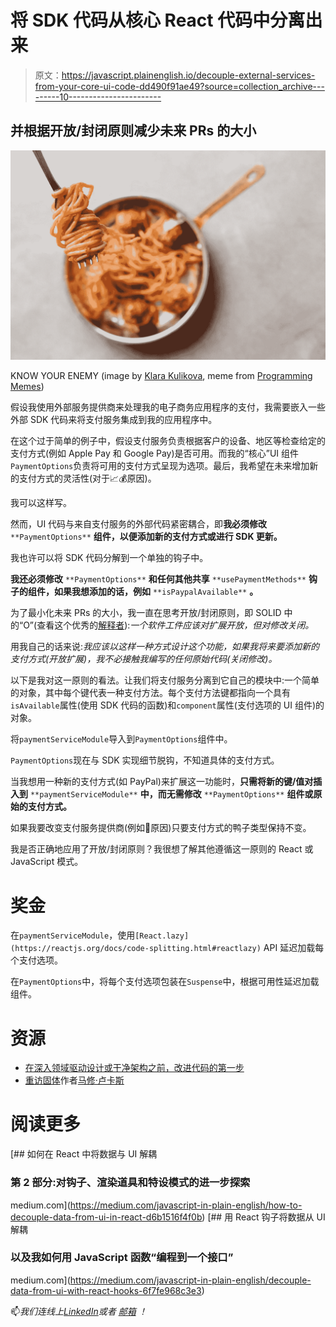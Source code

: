 # 将 SDK 代码从核心 React 代码中分离出来

> 原文：<https://javascript.plainenglish.io/decouple-external-services-from-your-core-ui-code-dd490f91ae49?source=collection_archive---------10----------------------->

## 并根据开放/封闭原则减少未来 PRs 的大小

![](img/e142f792d3e1cae8fc2aebb874e25eb0.png)

KNOW YOUR ENEMY (image by [Klara Kulikova](https://unsplash.com/photos/CatcixzdUcg), meme from [Programming Memes](https://programming-memes.com/spaghetti-code-know-your-enemy/))

假设我使用外部服务提供商来处理我的电子商务应用程序的支付，我需要嵌入一些外部 SDK 代码来将支付服务集成到我的应用程序中。

在这个过于简单的例子中，假设支付服务负责根据客户的设备、地区等检查给定的支付方式(例如 Apple Pay 和 Google Pay)是否可用。而我的“核心”UI 组件`PaymentOptions`负责将可用的支付方式呈现为选项。最后，我希望在未来增加新的支付方式的灵活性(对于📈💰原因)。

我可以这样写。

然而，UI 代码与来自支付服务的外部代码紧密耦合，即**我必须修改** `**PaymentOptions**` **组件，以便添加新的支付方式或进行 SDK 更新。**

我也许可以将 SDK 代码分解到一个单独的钩子中。

**我还必须修改** `**PaymentOptions**` **和任何其他共享** `**usePaymentMethods**` **钩子的组件，如果我想添加的话，例如** `**isPaypalAvailable**` **。**

为了最小化未来 PRs 的大小，我一直在思考开放/封闭原则，即 SOLID 中的“O”(查看这个优秀的[解释者](https://medium.com/better-programming/revisiting-solid-927e6a5202d3)):*一个软件工件应该对扩展开放，但对修改关闭。*

用我自己的话来说:*我应该以这样一种方式设计这个功能，如果我将来要添加新的支付方式(开放扩展)，我不必接触我编写的任何原始代码(关闭修改)。*

以下是我对这一原则的看法。让我们将支付服务分离到它自己的模块中:一个简单的对象，其中每个键代表一种支付方法。每个支付方法键都指向一个具有`isAvailable`属性(使用 SDK 代码的函数)和`component`属性(支付选项的 UI 组件)的对象。

将`paymentServiceModule`导入到`PaymentOptions`组件中。

`PaymentOptions`现在与 SDK 实现细节脱钩，不知道具体的支付方式。

当我想用一种新的支付方式(如 PayPal)来扩展这一功能时，**只需将新的键/值对插入到** `**paymentServiceModule**` **中，而无需修改** `**PaymentOptions**` **组件或原始的支付方式。**

如果我要改变支付服务提供商(例如💸原因)只要支付方式的鸭子类型保持不变。

我是否正确地应用了开放/封闭原则？我很想了解其他遵循这一原则的 React 或 JavaScript 模式。

# 奖金

在`paymentServiceModule`，使用`[React.lazy](https://reactjs.org/docs/code-splitting.html#reactlazy)` API 延迟加载每个支付选项。

在`PaymentOptions`中，将每个支付选项包装在`Suspense`中，根据可用性延迟加载组件。

# **资源**

*   [在深入领域驱动设计或干净架构之前，改进代码的第一步](https://medium.com/javascript-in-plain-english/a-first-step-to-improve-your-code-before-diving-into-domain-driven-design-or-the-clean-architecture-90da4a80d863)
*   [重访固体](https://medium.com/better-programming/revisiting-solid-927e6a5202d3)作者[马修·卢卡斯](https://medium.com/u/12cc371abade?source=post_page-----dd490f91ae49--------------------------------)

# 阅读更多

[](https://medium.com/javascript-in-plain-english/how-to-decouple-data-from-ui-in-react-d6b1516f4f0b) [## 如何在 React 中将数据与 UI 解耦

### 第 2 部分:对钩子、渲染道具和特设模式的进一步探索

medium.com](https://medium.com/javascript-in-plain-english/how-to-decouple-data-from-ui-in-react-d6b1516f4f0b) [](https://medium.com/javascript-in-plain-english/decouple-data-from-ui-with-react-hooks-6f7fe968c3e3) [## 用 React 钩子将数据从 UI 解耦

### 以及我如何用 JavaScript 函数“编程到一个接口”

medium.com](https://medium.com/javascript-in-plain-english/decouple-data-from-ui-with-react-hooks-6f7fe968c3e3) 

📫*我们连线上*[*LinkedIn*](https://www.linkedin.com/in/suhanwijaya/)*或者* [*邮箱*](mailto:suhanw@gmail.com) *！*